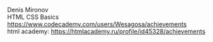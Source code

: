 Denis Mironov <br>
HTML CSS Basics https://www.codecademy.com/users/Wesagosa/achievements<br>
html academy:  https://htmlacademy.ru/profile/id45328/achievements
